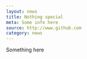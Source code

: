 ```yaml
---
layout: news
title: Nothing special
meta: Some info here
source: http://www.github.com
category: news
---
```


Something here
